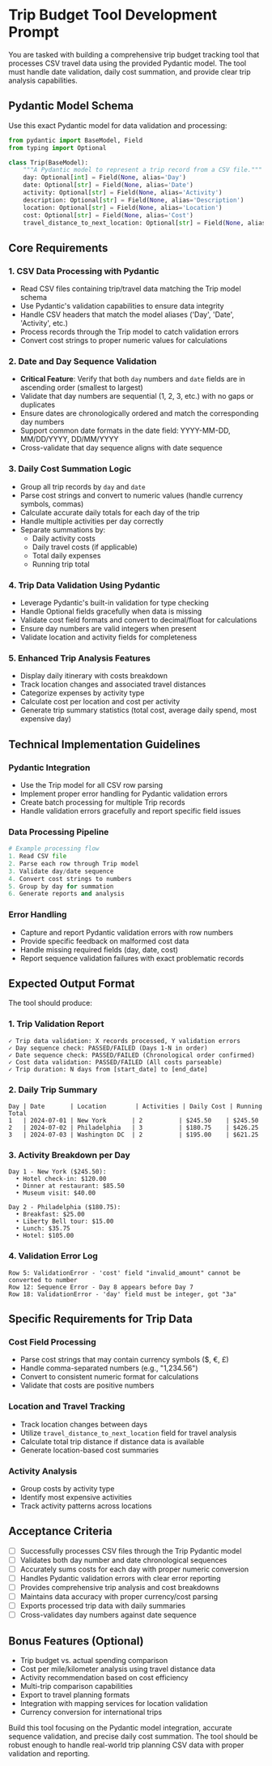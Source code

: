# Trip Budget Tool Development Prompt

You are tasked with building a comprehensive trip budget tracking tool that processes CSV travel data using the provided Pydantic model. The tool must handle date validation, daily cost summation, and provide clear trip analysis capabilities.

## Pydantic Model Schema

Use this exact Pydantic model for data validation and processing:

```python
from pydantic import BaseModel, Field
from typing import Optional

class Trip(BaseModel):
    """A Pydantic model to represent a trip record from a CSV file."""
    day: Optional[int] = Field(None, alias='Day')
    date: Optional[str] = Field(None, alias='Date')
    activity: Optional[str] = Field(None, alias='Activity')
    description: Optional[str] = Field(None, alias='Description')
    location: Optional[str] = Field(None, alias='Location')
    cost: Optional[str] = Field(None, alias='Cost')
    travel_distance_to_next_location: Optional[str] = Field(None, alias='Travel Distance to Next Location')
```

## Core Requirements

### 1. CSV Data Processing with Pydantic
- Read CSV files containing trip/travel data matching the Trip model schema
- Use Pydantic's validation capabilities to ensure data integrity
- Handle CSV headers that match the model aliases ('Day', 'Date', 'Activity', etc.)
- Process records through the Trip model to catch validation errors
- Convert cost strings to proper numeric values for calculations

### 2. Date and Day Sequence Validation
- **Critical Feature**: Verify that both `day` numbers and `date` fields are in ascending order (smallest to largest)
- Validate that day numbers are sequential (1, 2, 3, etc.) with no gaps or duplicates
- Ensure dates are chronologically ordered and match the corresponding day numbers
- Support common date formats in the date field: YYYY-MM-DD, MM/DD/YYYY, DD/MM/YYYY
- Cross-validate that day sequence aligns with date sequence

### 3. Daily Cost Summation Logic
- Group all trip records by `day` and `date`
- Parse cost strings and convert to numeric values (handle currency symbols, commas)
- Calculate accurate daily totals for each day of the trip
- Handle multiple activities per day correctly
- Separate summations by:
  - Daily activity costs
  - Daily travel costs (if applicable)
  - Total daily expenses
  - Running trip total

### 4. Trip Data Validation Using Pydantic
- Leverage Pydantic's built-in validation for type checking
- Handle Optional fields gracefully when data is missing
- Validate cost field formats and convert to decimal/float for calculations
- Ensure day numbers are valid integers when present
- Validate location and activity fields for completeness

### 5. Enhanced Trip Analysis Features
- Display daily itinerary with costs breakdown
- Track location changes and associated travel distances
- Categorize expenses by activity type
- Calculate cost per location and cost per activity
- Generate trip summary statistics (total cost, average daily spend, most expensive day)

## Technical Implementation Guidelines

### Pydantic Integration
- Use the Trip model for all CSV row parsing
- Implement proper error handling for Pydantic validation errors
- Create batch processing for multiple Trip records
- Handle validation errors gracefully and report specific field issues

### Data Processing Pipeline
```python
# Example processing flow
1. Read CSV file
2. Parse each row through Trip model
3. Validate day/date sequence
4. Convert cost strings to numbers
5. Group by day for summation
6. Generate reports and analysis
```

### Error Handling
- Capture and report Pydantic validation errors with row numbers
- Provide specific feedback on malformed cost data
- Handle missing required fields (day, date, cost)
- Report sequence validation failures with exact problematic records

## Expected Output Format

The tool should produce:

### 1. Trip Validation Report
```
✓ Trip data validation: X records processed, Y validation errors
✓ Day sequence check: PASSED/FAILED (Days 1-N in order)
✓ Date sequence check: PASSED/FAILED (Chronological order confirmed)
✓ Cost data validation: PASSED/FAILED (All costs parseable)
✓ Trip duration: N days from [start_date] to [end_date]
```

### 2. Daily Trip Summary
```
Day | Date       | Location        | Activities | Daily Cost | Running Total
1   | 2024-07-01 | New York       | 2          | $245.50    | $245.50
2   | 2024-07-02 | Philadelphia   | 3          | $180.75    | $426.25
3   | 2024-07-03 | Washington DC  | 2          | $195.00    | $621.25
```

### 3. Activity Breakdown per Day
```
Day 1 - New York ($245.50):
  • Hotel check-in: $120.00
  • Dinner at restaurant: $85.50
  • Museum visit: $40.00

Day 2 - Philadelphia ($180.75):
  • Breakfast: $25.00
  • Liberty Bell tour: $15.00
  • Lunch: $35.75
  • Hotel: $105.00
```

### 4. Validation Error Log
```
Row 5: ValidationError - 'cost' field "invalid_amount" cannot be converted to number
Row 12: Sequence Error - Day 8 appears before Day 7
Row 18: ValidationError - 'day' field must be integer, got "3a"
```

## Specific Requirements for Trip Data

### Cost Field Processing
- Parse cost strings that may contain currency symbols ($, €, £)
- Handle comma-separated numbers (e.g., "1,234.56")
- Convert to consistent numeric format for calculations
- Validate that costs are positive numbers

### Location and Travel Tracking
- Track location changes between days
- Utilize `travel_distance_to_next_location` field for travel analysis
- Calculate total trip distance if distance data is available
- Generate location-based cost summaries

### Activity Analysis
- Group costs by activity type
- Identify most expensive activities
- Track activity patterns across locations

## Acceptance Criteria

- [ ] Successfully processes CSV files through the Trip Pydantic model
- [ ] Validates both day number and date chronological sequences
- [ ] Accurately sums costs for each day with proper numeric conversion
- [ ] Handles Pydantic validation errors with clear error reporting
- [ ] Provides comprehensive trip analysis and cost breakdowns
- [ ] Maintains data accuracy with proper currency/cost parsing
- [ ] Exports processed trip data with daily summaries
- [ ] Cross-validates day numbers against date sequence

## Bonus Features (Optional)
- Trip budget vs. actual spending comparison
- Cost per mile/kilometer analysis using travel distance data
- Activity recommendation based on cost efficiency
- Multi-trip comparison capabilities
- Export to travel planning formats
- Integration with mapping services for location validation
- Currency conversion for international trips

Build this tool focusing on the Pydantic model integration, accurate sequence validation, and precise daily cost summation. The tool should be robust enough to handle real-world trip planning CSV data with proper validation and reporting.